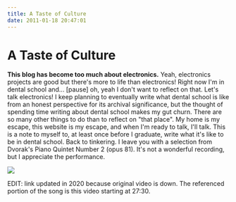 ```yaml
---
title: A Taste of Culture
date: 2011-01-18 20:47:01
---
```


# A Taste of Culture

__This blog has become too much about electronics.__ Yeah, electronics projects are good but there's more to life than electronics! Right now I'm in dental school and... [pause] oh, yeah I don't want to reflect on that.  Let's talk electronics!  I keep planning to eventually write what dental school is like from an honest perspective for its archival significance, but the thought of spending time writing about dental school makes my gut churn. There are so many other things to do than to reflect on "that place".  My home is my escape, this website is my escape, and when I'm ready to talk, I'll talk. This is a note to myself to, at least once before I graduate, write what it's like to be in dental school.  Back to tinkering.  I leave you with a selection from Dvorak's Piano Quintet Number 2 (opus 81). It's not a wonderful recording, but I appreciate the performance. 

![](https://www.youtube.com/embed/eFMV63zy-Xk)

EDIT: link updated in 2020 because original video is down. The referenced portion of the song is this video starting at 27:30.